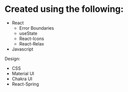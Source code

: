 # Created using the following:

* React
  * Error Boundaries
  * useState
  * React-Icons
  * React-Relax
* Javascript

Design:
* CSS
* Material UI
* Chakra UI
* React-Spring



